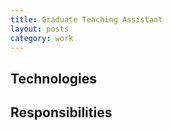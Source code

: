 ```yaml
---
title: Graduate Teaching Assistant
layout: posts
category: work
---
```


## Technologies

## Responsibilities
